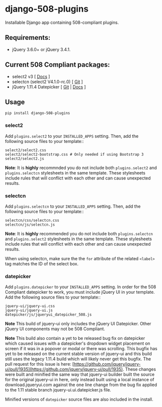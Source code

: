 # django-508-plugins
Installable Django app containing 508-compliant plugins.

## Requirements:

* jQuery 3.6.0+ or jQuery 3.4.1.

## Current 508 Compliant packages:

* select2 v3 [ [Docs](https://select2.github.io/select2/) ]
* selectcn (select2 V4.1.0-rc.0) [ [Git](https://git.imsweb.com/chen/selectcn) ]
* jQuery 1.11.4 Datepicker [ [Git](https://github.com/jquery/jquery-ui) | [Docs](https://api.jqueryui.com/datepicker/) ]

## Usage

```
pip install django-508-plugins
```

### select2

Add `plugins.select2` to your `INSTALLED_APPS` setting.  Then, add the following source files to your template::

    select2/select2.css
    select2/select2-bootstrap.css # Only needed if using Bootstrap 3
    select2/select2.js

**Note**:  It is **highly** recommnded you do not include both `plugins.select2` and `plugins.selectcn` stylesheets in the same template.  These stylesheets include rules that will conflict with each other and can cause unexpected results.

### selectcn


Add `plugins.selectcn` to your `INSTALLED_APPS` setting.  Then, add the following source files to your template::

    selectcn/css/selectcn.css
    selectcn/js/selectcn.js

**Note**:  It is **highly** recommended you do not include both `plugins.selectcn` and `plugins.select2` stylesheets in the same template.  These stylesheets include rules that will conflict with each other and can cause unexpected results.

When using selectcn, make sure the the `for` attribute of the related `<label>` tag matches the ID of the select box.

### datepicker

Add `plugins.datepicker` to your `INSTALLED_APPS` setting.  In order for the 508 Compliant datepicker to work, you must include jQuery UI in your template. Add the following source files to your template::

    jquery-ui/jquery-ui.css
    jquery-ui/jquery-ui.js
    datepicker/js/jqueryui_datepicker_508.js

**Note** This build of jquery-ui only includes the jQuery UI Datepicker.  Other jQuery UI components may not be 508 Compliant.

**Note** This build also contain a yet to be released bug fix on datepicker which caused issues with a datepicker's dropdown widget placement on screen if it was in a popover or modal or there was scrolling. This bugfix has yet to be released on the current stable version of jquery-ui and this build still uses the legacy 1.11.4 build which will likely never get this bugfix. The pull request for this issue is here: [https://github.com/jquery/jquery-ui/pull/1935](https://github.com/jquery/jquery-ui/pull/1935). These changes were built and minified the same way that jquery-ui builder built the source for the original jquery-ui in here, only instead built using a local instance of download.jqueryui.com against the one line change from the bug fix applied to the 1.11 stable branch jquery-ui.ui.datepicker.js file.

Minified versions of `datepicker` source files are also included in the install.
